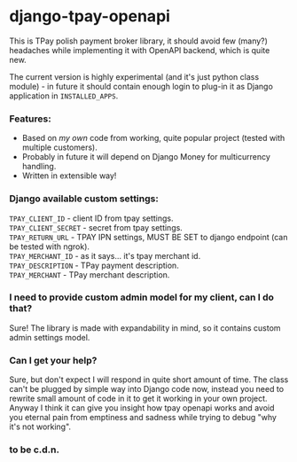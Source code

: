 # django-tpay-openapi

This is TPay polish payment broker library, it should avoid few (many?) headaches while implementing it with OpenAPI backend, which is quite new.

The current version is highly experimental (and it's just python class module) - in future it should contain enough login to plug-in it as Django application in `INSTALLED_APPS`.

### Features:
* Based on *my own* code from working, quite popular project (tested with multiple customers).
* Probably in future it will depend on Django Money for multicurrency handling.
* Written in extensible way!

### Django available custom settings:
`TPAY_CLIENT_ID` - client ID from tpay settings.  
`TPAY_CLIENT_SECRET` - secret from tpay settings.  
`TPAY_RETURN_URL` - TPAY IPN settings, MUST BE SET to django endpoint (can be tested with ngrok).  
`TPAY_MERCHANT_ID` - as it says... it's tpay merchant id.  
`TPAY_DESCRIPTION` - TPay payment description.  
`TPAY_MERCHANT` - TPay merchant description.  

### I need to provide custom admin model for my client, can I do that?
Sure! The library is made with expandability in mind, so it contains custom admin settings model.

### Can I get your help?
Sure, but don't expect I will respond in quite short amount of time. The class can't be plugged by simple way into Django code now,
instead you need to rewrite small amount of code in it to get it working in your own project.
Anyway I think it can give you insight how tpay openapi works and avoid you eternal pain from emptiness and sadness while trying to debug "why it's not working".

### to be c.d.n.
